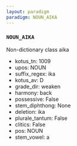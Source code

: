 ```yaml
---
layout: paradigm
paradigm: NOUN_AIKA
---
```

### ` NOUN_AIKA `

Non-dictionary class aika
* kotus_tn: 1009
* upos: NOUN
* suffix_regex: ika
* kotus_av: D
* grade_dir: weaken
* harmony: back
* possessive: False
* stem_diphthong: None
* deletion: ika
* plurale_tantum: False
* clitics: False
* pos: NOUN
* stem_vowel: a
